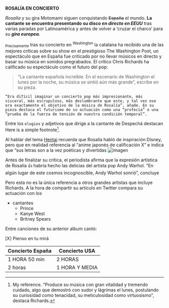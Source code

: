 **ROSALÍA EN CONCIERTO**

*Rosalía* y su gira Motomami siguen conquistando ~~España~~ el mundo. 
**La cantante se encuentra presentando su disco _en directo en EEUU_** tras varias paradas por Latinoamérica y antes de volver a ‘cruzar el charco’ para su ***gira europea.***

<sub>Precisamente</sub> tras su concierto en <sup>Washington</sup> la catalana ha recibido una de las mejores críticas sobre su show en el prestigioso The Washington Post, un espectáculo que en España fue criticado por no llevar músicos en directo y basar su música en sonidos pregrabados. El crítico Chris Richards ha calificado su espectáculo como el futuro del pop:

>”La cantante española increíble. En el escenario de Washington el lunes por la noche, su música se sintió aún más grande”, escribe en su pieza.
```
“Era difícil imaginar un concierto pop más impresionante, más visceral, más escrupuloso, más deslumbrante que este, y tal vez ese era exactamente el objetivo de la música de Rosalía”, añade. En su pieza destaca el futurismo de su actuación como una “profecía” o una “prueba de la fuerza de tensión de nuestra condición temporal”.
```


Entre los `elogios` y  adjetivos que dirige a la cantante de Despechá destacan
Here is a simple footnote[^1].
[^1]: My reference.
“Produce su música con gran vitalidad y tremendo cuidado, algo que demostró con sudor y lágrimas el lunes, postulando su curiosidad como tenacidad, su meticulosidad como virtuosismo”, destaca Richards.


Al hablar del tema [Hentai](https://www.youtube.com/watch?v=_6YCNd3ONUU) recuerda que Rosalía habló de inspiración Disney, pero que en realidad referencia al “anime japonés de calificación X” e indica que “sus letras son a la vez poéticas y divertidas ![imagen](https://user-images.githubusercontent.com/113548021/198530982-0e3ffdde-1ad6-4a21-91ba-2f3607320557.png)

Antes de  finalizar su crítica, el periodista afirma que la expresión artística de Rosalía :+1: habría hecho las delicias del artista pop Andy Warhol. 
“En algún lugar de este cosmos incognoscible, Andy Warhol sonrió”, concluye

Pero esta no es la única referencia a otros grandes artistas que incluye Richards. A la hora de compartir su artículo en Twitter compara su actuación con los
- cantantes
  - Prince
  - Kanye West
  - Britney Spears
  
 Entre canciones de su anterior album cantó:
  
[X] Pienso en tu mirá

| Concierto España | Concierto USA |
| ------------- | ------------- |
| 1 HORA 50 min  | 2 HORAS  |
| 2 horas  | 1 HORA Y MEDIA  |

  

